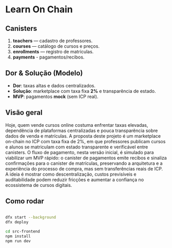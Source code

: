 # Learn On Chain

## Canisters
1. **teachers** — cadastro de professores.
2. **courses** — catálogo de cursos e preços.
3. **enrollments** — registro de matrículas.
4. **payments** - pagamentos/recibos.

## Dor & Solução (Modelo)
- **Dor**: taxas altas e dados centralizados.
- **Solução**: marketplace com taxa fixa **2%** e transparência de estado.
- **MVP**: pagamentos **mock** (sem ICP real).

## Visão geral

Hoje, quem vende cursos online costuma enfrentar taxas elevadas, dependência de plataformas centralizadas e pouca transparência sobre dados de venda e matrículas. A proposta deste projeto é um marketplace on-chain no ICP com taxa fixa de 2%, em que professores publicam cursos e alunos se matriculam com estado transparente e verificável entre canisters. O fluxo de pagamento, nesta versão inicial, é simulado para viabilizar um MVP rápido: o canister de pagamentos emite recibos e sinaliza confirmações para o canister de matrículas, preservando a arquitetura e a experiência do processo de compra, mas sem transferências reais de ICP. A ideia é mostrar como descentralização, custos previsíveis e auditabilidade podem reduzir fricções e aumentar a confiança no ecossistema de cursos digitais.

## Como rodar
```bash

dfx start --background
dfx deploy

cd src-frontend
npm install
npm run dev
```